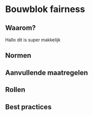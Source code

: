 # Bouwblok fairness

## Waarom?
Hallo dit is super makkelijk

## Normen

## Aanvullende maatregelen

## Rollen

## Best practices
